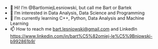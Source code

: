 - 👋 Hi! I’m @BartlomiejLesniowski, but call me Bart or Bartek
- 👀 I’m interested in Data Analysis, Data Science and Programming
- 🌱 I’m currently learning C++, Python, Data Analysis and Machine Learning
- 📫 How to reach me bart.lesniowski@gmail.com and LinkedIn https://www.linkedin.com/in/bart%C5%82omiej-le%C5%9Bniowski-b992861b9/


<!---
BartlomiejLesniowski/BartlomiejLesniowski is a ✨ special ✨ repository because its `README.md` (this file) appears on your GitHub profile.
You can click the Preview link to take a look at your changes.
--->

